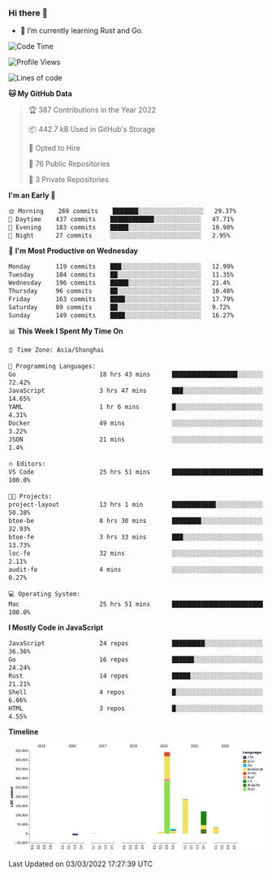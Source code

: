### Hi there 👋

- 🌱 I’m currently learning Rust and Go.

<!--START_SECTION:waka-->
![Code Time](http://img.shields.io/badge/Code%20Time-280%20hrs%2045%20mins-blue)

![Profile Views](http://img.shields.io/badge/Profile%20Views-0-blue)

![Lines of code](https://img.shields.io/badge/From%20Hello%20World%20I%27ve%20Written-817%20Thousand%20lines%20of%20code-blue)

**🐱 My GitHub Data** 

> 🏆 387 Contributions in the Year 2022
 > 
> 📦 442.7 kB Used in GitHub's Storage 
 > 
> 💼 Opted to Hire
 > 
> 📜 76 Public Repositories 
 > 
> 🔑 3 Private Repositories  
 > 
**I'm an Early 🐤** 

```text
🌞 Morning    269 commits    ███████░░░░░░░░░░░░░░░░░░   29.37% 
🌆 Daytime    437 commits    ████████████░░░░░░░░░░░░░   47.71% 
🌃 Evening    183 commits    █████░░░░░░░░░░░░░░░░░░░░   19.98% 
🌙 Night      27 commits     ░░░░░░░░░░░░░░░░░░░░░░░░░   2.95%

```
📅 **I'm Most Productive on Wednesday** 

```text
Monday       119 commits    ███░░░░░░░░░░░░░░░░░░░░░░   12.99% 
Tuesday      104 commits    ██░░░░░░░░░░░░░░░░░░░░░░░   11.35% 
Wednesday    196 commits    █████░░░░░░░░░░░░░░░░░░░░   21.4% 
Thursday     96 commits     ██░░░░░░░░░░░░░░░░░░░░░░░   10.48% 
Friday       163 commits    ████░░░░░░░░░░░░░░░░░░░░░   17.79% 
Saturday     89 commits     ██░░░░░░░░░░░░░░░░░░░░░░░   9.72% 
Sunday       149 commits    ████░░░░░░░░░░░░░░░░░░░░░   16.27%

```


📊 **This Week I Spent My Time On** 

```text
⌚︎ Time Zone: Asia/Shanghai

💬 Programming Languages: 
Go                       18 hrs 43 mins      ██████████████████░░░░░░░   72.42% 
JavaScript               3 hrs 47 mins       ███░░░░░░░░░░░░░░░░░░░░░░   14.65% 
YAML                     1 hr 6 mins         █░░░░░░░░░░░░░░░░░░░░░░░░   4.31% 
Docker                   49 mins             ░░░░░░░░░░░░░░░░░░░░░░░░░   3.22% 
JSON                     21 mins             ░░░░░░░░░░░░░░░░░░░░░░░░░   1.4%

🔥 Editors: 
VS Code                  25 hrs 51 mins      █████████████████████████   100.0%

🐱‍💻 Projects: 
project-layout           13 hrs 1 min        ████████████░░░░░░░░░░░░░   50.38% 
btoe-be                  8 hrs 30 mins       ████████░░░░░░░░░░░░░░░░░   32.93% 
btoe-fe                  3 hrs 33 mins       ███░░░░░░░░░░░░░░░░░░░░░░   13.73% 
loc-fe                   32 mins             ░░░░░░░░░░░░░░░░░░░░░░░░░   2.11% 
audit-fe                 4 mins              ░░░░░░░░░░░░░░░░░░░░░░░░░   0.27%

💻 Operating System: 
Mac                      25 hrs 51 mins      █████████████████████████   100.0%

```

**I Mostly Code in JavaScript** 

```text
JavaScript               24 repos            █████████░░░░░░░░░░░░░░░░   36.36% 
Go                       16 repos            ██████░░░░░░░░░░░░░░░░░░░   24.24% 
Rust                     14 repos            █████░░░░░░░░░░░░░░░░░░░░   21.21% 
Shell                    4 repos             █░░░░░░░░░░░░░░░░░░░░░░░░   6.06% 
HTML                     3 repos             █░░░░░░░░░░░░░░░░░░░░░░░░   4.55%

```


**Timeline**

![Chart not found](https://raw.githubusercontent.com/elton/elton/main/charts/bar_graph.png) 


 Last Updated on 03/03/2022 17:27:39 UTC
<!--END_SECTION:waka-->

<!--
**elton/elton** is a ✨ _special_ ✨ repository because its `README.md` (this file) appears on your GitHub profile.

Here are some ideas to get you started:

- 🔭 I’m currently working on ...
- 🌱 I’m currently learning ...
- 👯 I’m looking to collaborate on ...
- 🤔 I’m looking for help with ...
- 💬 Ask me about ...
- 📫 How to reach me: ...
- 😄 Pronouns: ...
- ⚡ Fun fact: ...
-->

